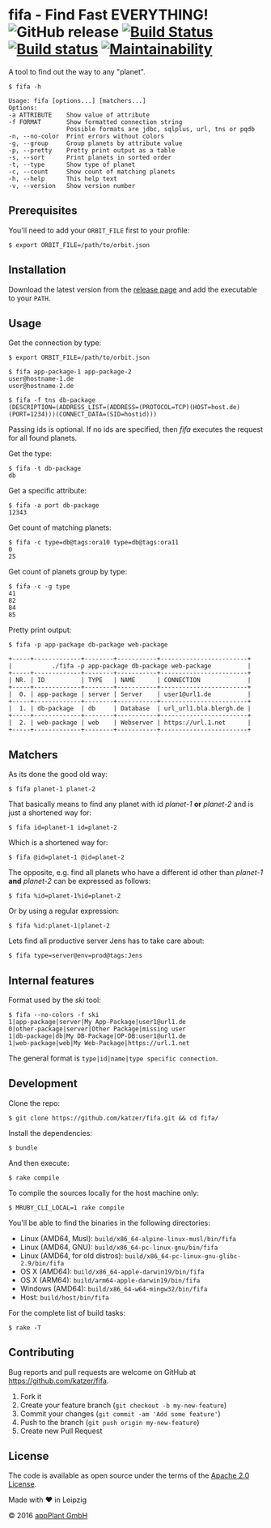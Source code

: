 # fifa - Find Fast EVERYTHING! <br> ![GitHub release](https://img.shields.io/github/v/release/katzer/fifa) [![Build Status](https://travis-ci.com/katzer/fifa.svg?branch=master)](https://travis-ci.com/katzer/fifa) [![Build status](https://ci.appveyor.com/api/projects/status/767rj22k1qmdy08h/branch/master?svg=true)](https://ci.appveyor.com/project/katzer/fifa/branch/master) [![Maintainability](https://api.codeclimate.com/v1/badges/5aa3c3746eb58f455183/maintainability)](https://codeclimate.com/github/katzer/fifa/maintainability)

A tool to find out the way to any "planet".

    $ fifa -h
        
    Usage: fifa [options...] [matchers...]
    Options:
    -a ATTRIBUTE    Show value of attribute
    -f FORMAT       Show formatted connection string
                    Possible formats are jdbc, sqlplus, url, tns or pqdb
    -n, --no-color  Print errors without colors
    -g, --group     Group planets by attribute value
    -p, --pretty    Pretty print output as a table
    -s, --sort      Print planets in sorted order
    -t, --type      Show type of planet
    -c, --count     Show count of matching planets
    -h, --help      This help text
    -v, --version   Show version number

## Prerequisites

You'll need to add your `ORBIT_FILE` first to your profile:

    $ export ORBIT_FILE=/path/to/orbit.json

## Installation

Download the latest version from the [release page][releases] and add the executable to your `PATH`.

## Usage

Get the connection by type:

    $ export ORBIT_FILE=/path/to/orbit.json

    $ fifa app-package-1 app-package-2
    user@hostname-1.de
    user@hostname-2.de

    $ fifa -f tns db-package
    (DESCRIPTION=(ADDRESS_LIST=(ADDRESS=(PROTOCOL=TCP)(HOST=host.de)(PORT=1234)))(CONNECT_DATA=(SID=hostid)))

Passing ids is optional. If no ids are specified, then _fifa_ executes the request for all found planets.

Get the type:

    $ fifa -t db-package
    db

Get a specific attribute:

    $ fifa -a port db-package
    12343

Get count of matching planets:

    $ fifa -c type=db@tags:ora10 type=db@tags:ora11
    0
    25

Get count of planets group by type:

    $ fifa -c -g type
    41
    82
    84
    85

Pretty print output:

    $ fifa -p app-package db-package web-package
    
    +-----+-------------+--------+-----------+------------------------+
    |           ./fifa -p app-package db-package web-package          |
    +-----+-------------+--------+-----------+------------------------+
    | NR. | ID          | TYPE   | NAME      | CONNECTION             |
    +-----+-------------+--------+-----------+------------------------+
    |  0. | app-package | server | Server    | user1@url1.de          |
    +-----+-------------+--------+-----------+------------------------+
    |  1. | db-package  | db     | Database  | url_url1.bla.blergh.de |
    +-----+-------------+--------+-----------+------------------------+
    |  2. | web-package | web    | Webserver | https://url.1.net      |
    +-----+-------------+--------+-----------+------------------------+

## Matchers

As its done the good old way:

    $ fifa planet-1 planet-2

That basically means to find any planet with id _planet-1_ __or__ _planet-2_ and is just a shortened way for:

    $ fifa id=planet-1 id=planet-2

Which is a shortened way for:

    $ fifa @id=planet-1 @id=planet-2

The opposite, e.g. find all planets who have a different id other than _planet-1_ __and__ _planet-2_ can be expressed as follows:

    $ fifa %id=planet-1%id=planet-2

Or by using a regular expression:

    $ fifa %id:planet-1|planet-2

Lets find all productive server Jens has to take care about:

    $ fifa type=server@env=prod@tags:Jens

## Internal features

Format used by the _ski_ tool:

    $ fifa --no-colors -f ski
    1|app-package|server|My App-Package|user1@url1.de
    0|other-package|server|Other Package|missing user
    1|db-package|db|My DB-Package|OP-DB:user1@url1.de
    1|web-package|web|My Web-Package|https://url.1.net

The general format is `type|id|name|type specific connection`.

## Development

Clone the repo:
    
    $ git clone https://github.com/katzer/fifa.git && cd fifa/

Install the dependencies:

    $ bundle

And then execute:

    $ rake compile

To compile the sources locally for the host machine only:

    $ MRUBY_CLI_LOCAL=1 rake compile

You'll be able to find the binaries in the following directories:

- Linux (AMD64, Musl): `build/x86_64-alpine-linux-musl/bin/fifa`
- Linux (AMD64, GNU): `build/x86_64-pc-linux-gnu/bin/fifa`
- Linux (AMD64, for old distros): `build/x86_64-pc-linux-gnu-glibc-2.9/bin/fifa`
- OS X (AMD64): `build/x86_64-apple-darwin19/bin/fifa`
- OS X (ARM64): `build/arm64-apple-darwin19/bin/fifa`
- Windows (AMD64): `build/x86_64-w64-mingw32/bin/fifa`
- Host: `build/host/bin/fifa`

For the complete list of build tasks:

    $ rake -T

## Contributing

Bug reports and pull requests are welcome on GitHub at https://github.com/katzer/fifa.

1. Fork it
2. Create your feature branch (`git checkout -b my-new-feature`)
3. Commit your changes (`git commit -am 'Add some feature'`)
4. Push to the branch (`git push origin my-new-feature`)
5. Create new Pull Request

## License

The code is available as open source under the terms of the [Apache 2.0 License][license].

Made with :heart: in Leipzig

© 2016 [appPlant GmbH][appplant]

[releases]: https://github.com/katzer/fifa/releases
[license]: http://opensource.org/licenses/Apache-2.0
[appplant]: www.appplant.de
